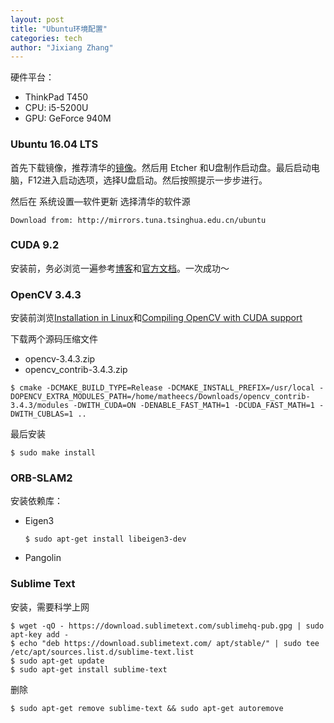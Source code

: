 ```yaml
---
layout: post
title: "Ubuntu环境配置"
categories: tech
author: "Jixiang Zhang"
---
```


硬件平台：

- ThinkPad T450
- CPU: i5-5200U
- GPU: GeForce 940M



### Ubuntu 16.04 LTS

首先下载镜像，推荐清华的[镜像](https://launchpad.net/ubuntu/+mirror/mirrors.tuna.tsinghua.edu.cn-release)。然后用 Etcher 和U盘制作启动盘。最后启动电脑，F12进入启动选项，选择U盘启动。然后按照提示一步步进行。

然后在 系统设置—软件更新 选择清华的软件源

```
Download from: http://mirrors.tuna.tsinghua.edu.cn/ubuntu
```



### CUDA 9.2

安装前，务必浏览一遍参考[博客](https://blog.csdn.net/masa_fish/article/details/51882183)和[官方文档](https://docs.nvidia.com/cuda/)。一次成功～



### OpenCV 3.4.3

安装前浏览[Installation in Linux](https://docs.opencv.org/3.4.3/d7/d9f/tutorial_linux_install.html)和[Compiling OpenCV with CUDA support](https://www.pyimagesearch.com/2016/07/11/compiling-opencv-with-cuda-support/)

下载两个源码压缩文件

- opencv-3.4.3.zip
- opencv_contrib-3.4.3.zip

```shell
$ cmake -DCMAKE_BUILD_TYPE=Release -DCMAKE_INSTALL_PREFIX=/usr/local -DOPENCV_EXTRA_MODULES_PATH=/home/matheecs/Downloads/opencv_contrib-3.4.3/modules -DWITH_CUDA=ON -DENABLE_FAST_MATH=1 -DCUDA_FAST_MATH=1 -DWITH_CUBLAS=1 ..
```

最后安装

```shell
$ sudo make install
```



### ORB-SLAM2

安装依赖库：

- Eigen3

  ```shell
  $ sudo apt-get install libeigen3-dev
  ```

- Pangolin



### Sublime Text

安装，需要科学上网

```shell
$ wget -qO - https://download.sublimetext.com/sublimehq-pub.gpg | sudo apt-key add -
$ echo "deb https://download.sublimetext.com/ apt/stable/" | sudo tee /etc/apt/sources.list.d/sublime-text.list
$ sudo apt-get update
$ sudo apt-get install sublime-text
```

删除

```
$ sudo apt-get remove sublime-text && sudo apt-get autoremove
```

